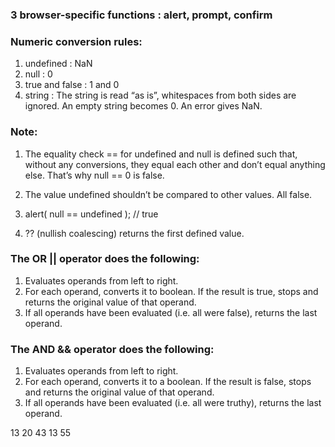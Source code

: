 ### 3 browser-specific functions : alert, prompt, confirm

### Numeric conversion rules:

1. undefined : NaN
2. null : 0
3. true and false : 1 and 0
4. string : The string is read “as is”, whitespaces from both sides are ignored. An empty string becomes 0. An error gives NaN.

### Note:

1. The equality check == for undefined and null is defined such that, without any conversions, they equal each other and don’t equal anything else. That’s why null == 0 is false.

2. The value undefined shouldn’t be compared to other values. All false.

3. alert( null == undefined ); // true

4. ?? (nullish coalescing) returns the first defined value.

### The OR || operator does the following:

1. Evaluates operands from left to right.
2. For each operand, converts it to boolean. If the result is true, stops and returns the original value of that operand.
3. If all operands have been evaluated (i.e. all were false), returns the last operand.

### The AND && operator does the following:

1. Evaluates operands from left to right.
2. For each operand, converts it to a boolean. If the result is false, stops and returns the original value of that operand.
3. If all operands have been evaluated (i.e. all were truthy), returns the last operand.

13 20 43 13 55
